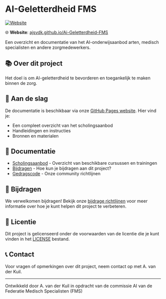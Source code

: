 # AI-Geletterdheid FMS

[![Website](https://img.shields.io/website?url=https%3A%2F%2Fajsvdk.github.io%2FAi-Geletterdheid-FMS%2F&up_message=online&down_message=offline&label=website)](https://ajsvdk.github.io/Ai-Geletterdheid-FMS/)

🌐 **Website**: [ajsvdk.github.io/Ai-Geletterdheid-FMS](https://ajsvdk.github.io/Ai-Geletterdheid-FMS/)

Een overzicht en documentatie van het AI-onderwijsaanbod arten, medisch specialisten en andere zorgmedewerkers.

## 📚 Over dit project

Het doel is om AI-geletterdheid te bevorderen en toegankelijk te maken binnen de zorg.

## 🚀 Aan de slag

De documentatie is beschikbaar via onze [GitHub Pages website](https://ajsvdk.github.io/Ai-Geletterdheid-FMS/). Hier vind je:

- Een compleet overzicht van het scholingsaanbod
- Handleidingen en instructies
- Bronnen en materialen

## 📖 Documentatie

- [Scholingsaanbod](docs/SCHOLINGSAANBOD.md) - Overzicht van beschikbare cursussen en trainingen
- [Bijdragen](CONTRIBUTING.md) - Hoe kun je bijdragen aan dit project?
- [Gedragscode](CODE_OF_CONDUCT.md) - Onze community richtlijnen

## 🤝 Bijdragen

We verwelkomen bijdragen! Bekijk onze [bijdrage richtlijnen](CONTRIBUTING.md) voor meer informatie over hoe je kunt helpen dit project te verbeteren.

## 📝 Licentie

Dit project is gelicenseerd onder de voorwaarden van de licentie die je kunt vinden in het [LICENSE](LICENSE) bestand.

## 📞 Contact

Voor vragen of opmerkingen over dit project, neem contact op met A. van der Kuil.

---

Ontwikkeld door A. van der Kuil in opdracht van de commissie AI van de Federatie Medisch Specialisten (FMS)



